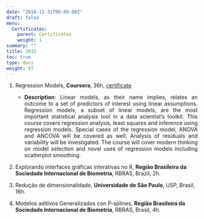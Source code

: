 ```yaml
---
date: "2018-12-31T00:00:00Z"
draft: false
menu:
  Certificates:
    parent: Certificates
    weight: 1
summary: ""
title: 2015
toc: true
type: docs
weight: 97
---
```


1. Regression Models, **Coursera**, 36h, [certificate](https://www.coursera.org/account/accomplishments/certificate/G7L3PUPHPJ)
    - <p align="justify"><b>Description</b>: Linear models, as their name implies, relates an outcome to a set of predictors of interest using linear assumptions.  Regression models, a subset of linear models, are the most important statistical analysis tool in a data scientist’s toolkit. This course covers regression analysis, least squares and inference using regression models. Special cases of the regression model, ANOVA and ANCOVA will be covered as well. Analysis of residuals and variability will be investigated. The course will cover modern thinking on model selection and novel uses of regression models including scatterplot smoothing.</p> 

2. Explorando interfaces gráficas interativas no R, **Região Brasileira da Sociedade Internacional de Biometria**, RBRAS, Brazil, 2h.

3. Redução de dimensionalidade, **Universidade de São Paulo**, USP, Brasil, 16h. 

4. Modelos aditivos Generalizados con P-splines, **Região Brasileira da Sociedade Internacional de Biometria**, RBRAS, Brasil, 4h. 